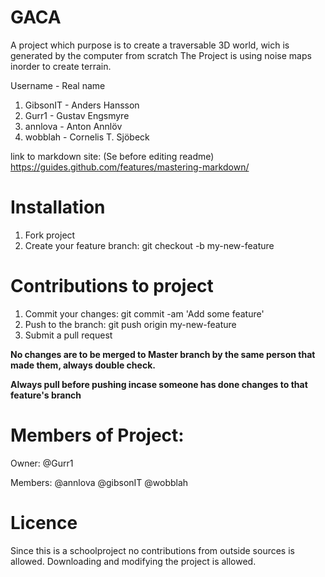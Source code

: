 # GACA

A project which purpose is to create a traversable 3D world, wich is generated by the computer from scratch
The Project is using noise maps inorder to create terrain. 

Username - Real name
1. GibsonIT - Anders Hansson
1. Gurr1 - Gustav Engsmyre
1. annlova - Anton Annlöv
1. wobblah - Cornelis T. Sjöbeck

link to markdown site: (Se before editing readme) https://guides.github.com/features/mastering-markdown/

# Installation

1. Fork project
1. Create your feature branch: git checkout -b my-new-feature


# Contributions to project
1. Commit your changes: git commit -am 'Add some feature'
1. Push to the branch: git push origin my-new-feature
1. Submit a pull request

**No changes are to be merged to Master branch by the same person that made them, always double check.**

**Always pull before pushing incase someone has done changes to that feature's branch**


# Members of Project:
Owner: @Gurr1

Members: 
@annlova
@gibsonIT
@wobblah

# Licence
Since this is a schoolproject no contributions from outside sources is allowed. 
Downloading and modifying the project is allowed. 

 

